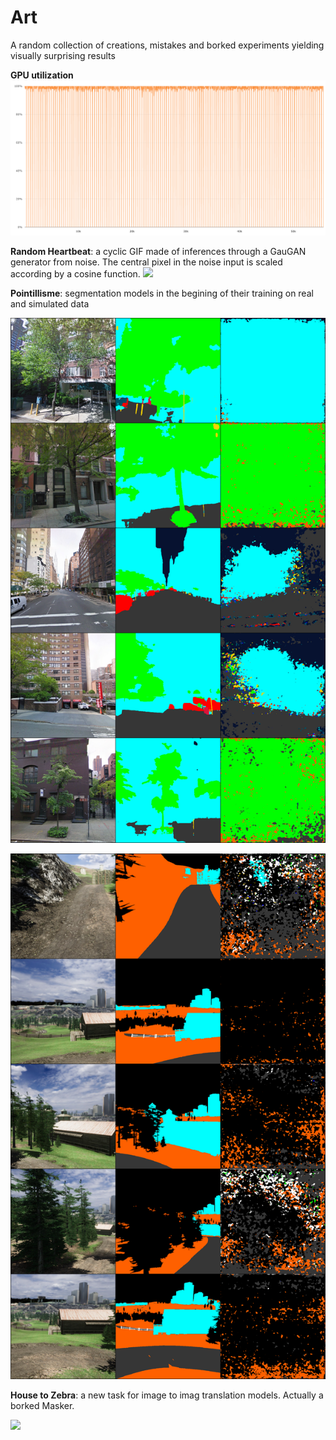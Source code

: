 # Art
A random collection of creations, mistakes and borked experiments yielding visually surprising results

**GPU utilization**
![](https://github.com/cc-ai/art/blob/main/2020-10-27%20at%2017.09.png?raw=true)

**Random Heartbeat**: a cyclic GIF made of inferences through a GauGAN generator from noise. The central pixel in the noise input is scaled according by a cosine function.
![](https://github.com/cc-ai/art/blob/main/heartbeat_100_50_225401636.gif?raw=true)

**Pointillisme**: segmentation models in the begining of their training on real and simulated data

![](https://github.com/cc-ai/art/blob/main/real-pointillism.png?raw=true)

![](https://github.com/cc-ai/art/blob/main/sim-pointillism.png?raw=true)

**House to Zebra**: a new task for image to imag translation models. Actually a borked Masker.

![](https://github.com/cc-ai/art/blob/main/zebromnigan.png)
